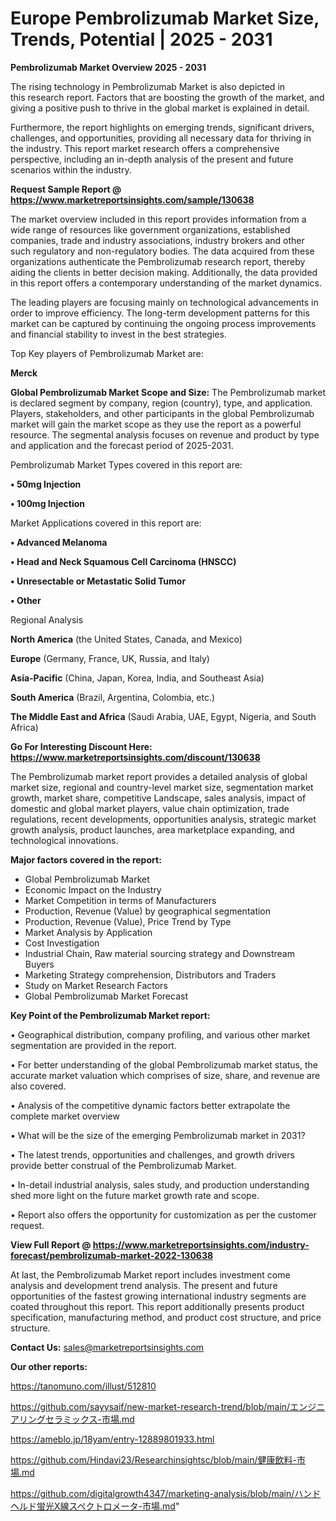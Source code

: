 # Europe Pembrolizumab Market Size, Trends, Potential | 2025 - 2031

<Strong> Pembrolizumab Market Overview 2025 - 2031</strong>

The rising technology in Pembrolizumab Market is also depicted in this research report. Factors that are boosting the growth of the market, and giving a positive push to thrive in the global market is explained in detail.

Furthermore, the report highlights on emerging trends, significant drivers, challenges, and opportunities, providing all necessary data for thriving in the industry. This report market research offers a comprehensive perspective, including an in-depth analysis of the present and future scenarios within the industry.

<strong>Request Sample Report @ <a href=https://www.marketreportsinsights.com/sample/130638>https://www.marketreportsinsights.com/sample/130638</a></strong>

The market overview included in this report provides information from a wide range of resources like government organizations, established companies, trade and industry associations, industry brokers and other such regulatory and non-regulatory bodies. The data acquired from these organizations authenticate the Pembrolizumab research report, thereby aiding the clients in better decision making. Additionally, the data provided in this report offers a contemporary understanding of the market dynamics.

The leading players are focusing mainly on technological advancements in order to improve efficiency. The long-term development patterns for this market can be captured by continuing the ongoing process improvements and financial stability to invest in the best strategies.

Top Key players of Pembrolizumab Market are:

<strong>Merck</strong>

<strong><b>Global Pembrolizumab Market Scope and Size:</b></strong>
The Pembrolizumab market is declared segment by company, region (country), type, and application. Players, stakeholders, and other participants in the global Pembrolizumab market will gain the market scope as they use the report as a powerful resource. The segmental analysis focuses on revenue and product by type and application and the forecast period of 2025-2031.

Pembrolizumab Market Types covered in this report are:

<strong>• 50mg Injection

• 100mg Injection</strong>

Market Applications covered in this report are:

<strong>• Advanced Melanoma

• Head and Neck Squamous Cell Carcinoma (HNSCC)

• Unresectable or Metastatic Solid Tumor

• Other</strong> 

Regional Analysis

<strong>North America</strong> (the United States, Canada, and Mexico)

<strong>Europe</strong> (Germany, France, UK, Russia, and Italy)

<strong>Asia-Pacific</strong> (China, Japan, Korea, India, and Southeast Asia)

<strong>South America</strong> (Brazil, Argentina, Colombia, etc.)

<strong>The Middle East and Africa</strong> (Saudi Arabia, UAE, Egypt, Nigeria, and South Africa)

<strong>Go For Interesting Discount Here: <a href=https://www.marketreportsinsights.com/discount/130638>https://www.marketreportsinsights.com/discount/130638</a></strong>

The Pembrolizumab market report provides a detailed analysis of global market size, regional and country-level market size, segmentation market growth, market share, competitive Landscape, sales analysis, impact of domestic and global market players, value chain optimization, trade regulations, recent developments, opportunities analysis, strategic market growth analysis, product launches, area marketplace expanding, and technological innovations.

<strong><b>Major factors covered in the report:</b></strong>
<ul>
  <li>Global Pembrolizumab Market </li>
  <li>Economic Impact on the Industry</li>
  <li>Market Competition in terms of Manufacturers</li>
  <li>Production, Revenue (Value) by geographical segmentation</li>
  <li>Production, Revenue (Value), Price Trend by Type</li>
  <li>Market Analysis by Application</li>
  <li>Cost Investigation</li>
  <li>Industrial Chain, Raw material sourcing strategy and Downstream Buyers</li>
  <li>Marketing Strategy comprehension, Distributors and Traders</li>
  <li>Study on Market Research Factors</li>
  <li>Global Pembrolizumab Market Forecast</li>
</ul>

<strong><b>Key Point of the Pembrolizumab Market report:</b></strong>

• Geographical distribution, company profiling, and various other market segmentation are provided in the report.

• For better understanding of the global Pembrolizumab market status, the accurate market valuation which comprises of size, share, and revenue are also covered.

• Analysis of the competitive dynamic factors better extrapolate the complete market overview

• What will be the size of the emerging Pembrolizumab market in 2031?

• The latest trends, opportunities and challenges, and growth drivers provide better construal of the Pembrolizumab Market.

• In-detail industrial analysis, sales study, and production understanding shed more light on the future market growth rate and scope.

• Report also offers the opportunity for customization as per the customer request.

<strong><b>View Full Report @ <a href=https://www.marketreportsinsights.com/industry-forecast/pembrolizumab-market-2022-130638>https://www.marketreportsinsights.com/industry-forecast/pembrolizumab-market-2022-130638</a></b></strong>


At last, the Pembrolizumab Market report includes investment come analysis and development trend analysis. The present and future opportunities of the fastest growing international industry segments are coated throughout this report. This report additionally presents product specification, manufacturing method, and product cost structure, and price structure.

<strong>Contact Us:</strong>
sales@marketreportsinsights.com

<strong>Our other reports:</strong>

<a href=https://tanomuno.com/illust/512810>https://tanomuno.com/illust/512810</a>

<a href=https://github.com/sayysaif/new-market-research-trend/blob/main/エンジニアリングセラミックス-市場.md>https://github.com/sayysaif/new-market-research-trend/blob/main/エンジニアリングセラミックス-市場.md</a>

<a href=https://ameblo.jp/18yam/entry-12889801933.html>https://ameblo.jp/18yam/entry-12889801933.html</a>

<a href=https://github.com/Hindavi23/Researchinsightsc/blob/main/健康飲料-市場.md>https://github.com/Hindavi23/Researchinsightsc/blob/main/健康飲料-市場.md</a>

<a href=https://github.com/digitalgrowth4347/marketing-analysis/blob/main/ハンドヘルド蛍光X線スペクトロメータ-市場.md>https://github.com/digitalgrowth4347/marketing-analysis/blob/main/ハンドヘルド蛍光X線スペクトロメータ-市場.md</a>"
